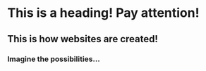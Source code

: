 # This is a heading! Pay attention!

## This is how websites are created!

### Imagine the possibilities...
